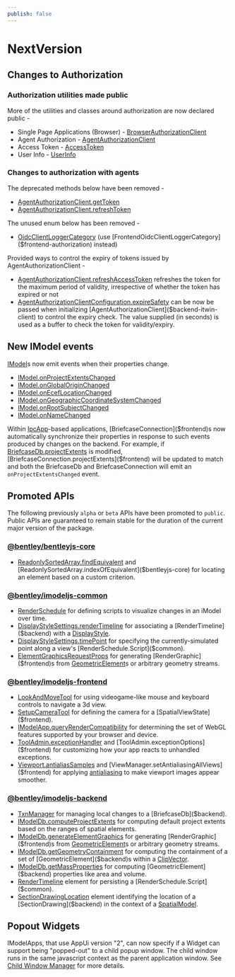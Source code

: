 ```yaml
---
publish: false
---
```

# NextVersion

## Changes to Authorization

### Authorization utilities made public

More of the utilities and classes around authorization are now declared public -

- Single Page Applications (Browser) - [BrowserAuthorizationClient]($frontend-authorization-client)
- Agent Authorization - [AgentAuthorizationClient]($backend-itwin-client)
- Access Token - [AccessToken]($itwin-client)
- User Info - [UserInfo]($itwin-client)

### Changes to authorization with agents

The deprecated methods below have been removed -

- [AgentAuthorizationClient.getToken]($backend-itwin-client)
- [AgentAuthorizationClient.refreshToken]($backend-itwin-client)

The unused enum below has been removed -

- [OidcClientLoggerCategory]($frontend-authorization) (use [FrontendOidcClientLoggerCategory]($frontend-authorization) instead)

Provided ways to control the expiry of tokens issued by AgentAuthorizationClient -

- [AgentAuthorizationClient.refreshAccessToken]($backend-itwin-client) refreshes the token for the maximum period of validity, irrespective of whether the token has expired or not
- [AgentAuthorizationClientConfiguration.expireSafety]($backend-itwin-client) can be now be passed when initializing [AgentAuthorizationClient]($backend-itwin-client) to control the expiry check. The value supplied (in seconds) is used as a buffer to check the token for validity/expiry.

## New IModel events

[IModel]($common)s now emit events when their properties change.

- [IModel.onProjectExtentsChanged]($common)
- [IModel.onGlobalOriginChanged]($common)
- [IModel.onEcefLocationChanged]($common)
- [IModel.onGeographicCoordinateSystemChanged]($common)
- [IModel.onRootSubjectChanged]($common)
- [IModel.onNameChanged]($common)

Within [IpcApp]($frontend)-based applications, [BriefcaseConnection]($frontend)s now automatically synchronize their properties in response to such events produced by changes on the backend. For example, if [BriefcaseDb.projectExtents]($backend) is modified, [BriefcaseConnection.projectExtents]($frontend) will be updated to match and both the BriefcaseDb and BriefcaseConnection will emit an `onProjectExtentsChanged` event.

## Promoted APIs

The following previously `alpha` or `beta` APIs have been promoted to `public`. Public APIs are guaranteed to remain stable for the duration of the current major version of the package.

### [@bentley/bentleyjs-core](https://www.itwinjs.org/reference/bentleyjs-core/)

- [ReadonlySortedArray.findEquivalent]($bentleyjs-core) and [ReadonlySortedArray.indexOfEquivalent]($bentleyjs-core) for locating an element based on a custom criterion.

### [@bentley/imodeljs-common](https://www.itwinjs.org/reference/imodeljs-common/)

- [RenderSchedule]($common) for defining scripts to visualize changes in an iModel over time.
- [DisplayStyleSettings.renderTimeline]($common) for associating a [RenderTimeline]($backend) with a [DisplayStyle]($backend).
- [DisplayStyleSettings.timePoint]($common) for specifying the currently-simulated point along a view's [RenderSchedule.Script]($common).
- [ElementGraphicsRequestProps]($common) for generating [RenderGraphic]($frontend)s from [GeometricElement]($backend)s or arbitrary geometry streams.

### [@bentley/imodeljs-frontend](https://www.itwinjs.org/reference/imodeljs-frontend/)

- [LookAndMoveTool]($frontend) for using videogame-like mouse and keyboard controls to navigate a 3d view.
- [SetupCameraTool]($frontend) for defining the camera for a [SpatialViewState]($frontend).
- [IModelApp.queryRenderCompatibility]($frontend) for determining the set of WebGL features supported by your browser and device.
- [ToolAdmin.exceptionHandler]($frontend) and [ToolAdmin.exceptionOptions]($frontend) for customizing how your app reacts to unhandled exceptions.
- [Viewport.antialiasSamples]($frontend) and [ViewManager.setAntialiasingAllViews]($frontend) for applying [antialiasing](https://en.wikipedia.org/wiki/Multisample_anti-aliasing) to make viewport images appear smoother.

### [@bentley/imodeljs-backend](https://www.itwinjs.org/reference/imodeljs-backend/)

- [TxnManager]($backend) for managing local changes to a [BriefcaseDb]($backend).
- [IModelDb.computeProjectExtents]($backend) for computing default project extents based on the ranges of spatial elements.
- [IModelDb.generateElementGraphics]($backend) for generating [RenderGraphic]($frontend)s from [GeometricElement]($backend)s or arbitrary geometry streams.
- [IModelDb.getGeometryContainment]($backend) for computing the containment of a set of [GeometricElement]($backend)s within a [ClipVector]($geometry-core).
- [IModelDb.getMassProperties]($backend) for computing [GeometricElement]($backend) properties like area and volume.
- [RenderTimeline]($backend) element for persisting a [RenderSchedule.Script]($common).
- [SectionDrawingLocation]($backend) element identifying the location of a [SectionDrawing]($backend) in the context of a [SpatialModel]($backend).

## Popout Widgets

IModelApps, that use AppUi version "2", can now specify if a Widget can support being "popped-out" to a child popup window. The child window runs in the same javascript context as the parent application window. See [Child Window Manager]($docs/learning/ui/framework/ChildWindows.md) for more details.
